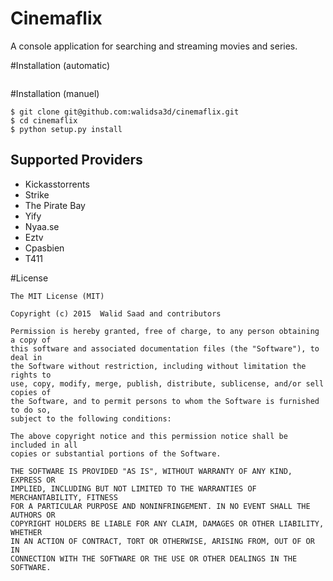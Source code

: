 # Cinemaflix
A console application for searching and streaming movies and series.

#Installation (automatic)
```
```
#Installation (manuel)
```
$ git clone git@github.com:walidsa3d/cinemaflix.git
$ cd cinemaflix
$ python setup.py install
```
## Supported Providers
- Kickasstorrents
- Strike
- The Pirate Bay
- Yify
- Nyaa.se
- Eztv
- Cpasbien
- T411

#License
```
The MIT License (MIT)

Copyright (c) 2015  Walid Saad and contributors

Permission is hereby granted, free of charge, to any person obtaining a copy of
this software and associated documentation files (the "Software"), to deal in
the Software without restriction, including without limitation the rights to
use, copy, modify, merge, publish, distribute, sublicense, and/or sell copies of
the Software, and to permit persons to whom the Software is furnished to do so,
subject to the following conditions:

The above copyright notice and this permission notice shall be included in all
copies or substantial portions of the Software.

THE SOFTWARE IS PROVIDED "AS IS", WITHOUT WARRANTY OF ANY KIND, EXPRESS OR
IMPLIED, INCLUDING BUT NOT LIMITED TO THE WARRANTIES OF MERCHANTABILITY, FITNESS
FOR A PARTICULAR PURPOSE AND NONINFRINGEMENT. IN NO EVENT SHALL THE AUTHORS OR
COPYRIGHT HOLDERS BE LIABLE FOR ANY CLAIM, DAMAGES OR OTHER LIABILITY, WHETHER
IN AN ACTION OF CONTRACT, TORT OR OTHERWISE, ARISING FROM, OUT OF OR IN
CONNECTION WITH THE SOFTWARE OR THE USE OR OTHER DEALINGS IN THE SOFTWARE.
```